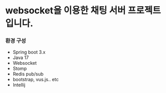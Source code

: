 # websocket을 이용한 채팅 서버 프로젝트입니다.

### 환경 구성
- Spring boot 3.x
- Java 17
- Websocket
- Stomp
- Redis pub/sub
- bootstrap, vus.js.. etc
- Intellij
